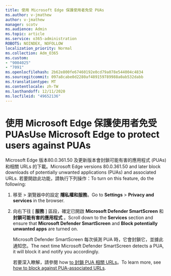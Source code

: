 ```yaml
---
title: 使用 Microsoft Edge 保護使用者免受 PUAs
ms.author: v-jmathew
author: v-jmathew
manager: scotv
ms.audience: Admin
ms.topic: article
ms.service: o365-administration
ROBOTS: NOINDEX, NOFOLLOW
localization_priority: Normal
ms.collection: Adm_O365
ms.custom:
- "9004025"
- "7091"
ms.openlocfilehash: 2b62e800fe67460192e0cd79a078e544004c4834
ms.sourcegitcommit: 097a8cabe0d2280af489159789988a0ab532dabb
ms.translationtype: MT
ms.contentlocale: zh-TW
ms.lasthandoff: 12/11/2020
ms.locfileid: "49652136"
---
```

# <a name="use-microsoft-edge-to-protect-users-against-puas"></a><span data-ttu-id="d090d-102">使用 Microsoft Edge 保護使用者免受 PUAs</span><span class="sxs-lookup"><span data-stu-id="d090d-102">Use Microsoft Edge to protect users against PUAs</span></span>

<span data-ttu-id="d090d-103">Microsoft Edge 版本80.0.361.50 及更新版本會封鎖可能有害的應用程式 (PUAs) 和相關 URLs 的下載。</span><span class="sxs-lookup"><span data-stu-id="d090d-103">Microsoft Edge versions 80.0.361.50 and later block downloads of potentially unwanted applications (PUAs) and associated URLs.</span></span> <span data-ttu-id="d090d-104">若要開啟此功能，請執行下列操作：</span><span class="sxs-lookup"><span data-stu-id="d090d-104">To turn on this feature, do the following:</span></span>

1. <span data-ttu-id="d090d-105">移至  >  瀏覽器中的設定 **隱私權和服務**。</span><span class="sxs-lookup"><span data-stu-id="d090d-105">Go to **Settings** > **Privacy and services** in the browser.</span></span>

2. <span data-ttu-id="d090d-106">向右下往 [ **服務** ] 區段，確定已開啟 **Microsoft Defender SmartScreen** 和 **封鎖可能有害的應用程式** 。</span><span class="sxs-lookup"><span data-stu-id="d090d-106">Scroll down to the **Services** section and ensure that **Microsoft Defender SmartScreen** and **Block potentially unwanted apps** are turned on.</span></span>

    <span data-ttu-id="d090d-107">Microsoft Defender SmartScreen 每次偵測 PUA 時，它會封鎖它，並據此通知您。</span><span class="sxs-lookup"><span data-stu-id="d090d-107">The next time Microsoft Defender SmartScreen detects a PUA, it will block it and notify you accordingly.</span></span>

    <span data-ttu-id="d090d-108">若要深入瞭解，請參閱 how [to 封鎖 PUA 相關 URLs](https://go.microsoft.com/fwlink/?linkid=2133024)。</span><span class="sxs-lookup"><span data-stu-id="d090d-108">To learn more, see [how to block against PUA-associated URLs](https://go.microsoft.com/fwlink/?linkid=2133024).</span></span>
